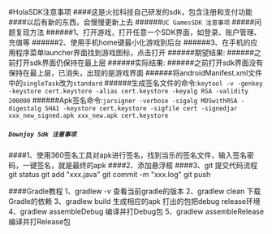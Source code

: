 #HolaSDK注意事项
####这是火拉科技自己研发的sdk，包含注册和支付功能
####以后有新的东西，会慢慢更新上去
######```UC GamesSDK 注意事项```
#####问题复现方法
######1、打开游戏，打开任意一个SDK界面，如登录、账户管理、充值等
######2、使用手机home键最小化游戏到后台
######3、在手机的应用程序菜单launcher界面找到游戏图标，点击打开
######期望结果:
######之前打开sdk界面仍保持在最上层
######实际结果:
######之前打开sdk界面没有保持在最上层，已消失，出现的是游戏界面
######将androidManifest.xml文件中的```singleTask```改为```standard```
######生成签名文件的命令:```keytool -v -genkey -keystore cert.keystore -alias cert.keystore -keyalg RSA -validity 200000```
######Apk签名命令:```jarsigner -verbose -sigalg MD5withRSA -digestalg SHA1 -keystore cert.keystore -sigfile cert -signedjar xxx_new_signed.apk xxx_new.apk cert.keystore```
##### ```Downjoy Sdk 注意事项```
####1、使用360签名工具对apk进行签名，找到当乐的签名文件，输入签名密码，一键签名，就是最终的apk
####2、添加悬浮框
####3、git 提交代码流程 git status   git add "xxx.java" git commit -m "xxx.log" git push

####Gradle教程
1、gradlew -v 查看当前gradle的版本
2、gradlew clean 下载Gradle的依赖
3、gradlew build 生成相应的apk 打出的包把debug release环境
4、gradlew assembleDebug 编译并打Debug包
5、gradlew assembleRelease 编译并打Release包